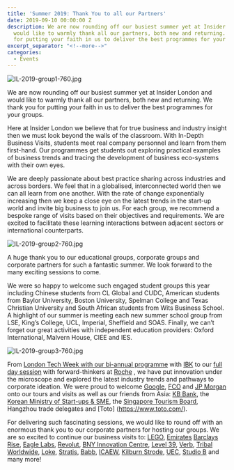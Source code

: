 ```yaml
---
title: 'Summer 2019: Thank You to all our Partners'
date: 2019-09-10 00:00:00 Z
description: We are now rounding off our busiest summer yet at Insider London and
  would like to warmly thank all our partners, both new and returning. We thank you
  for putting your faith in us to deliver the best programmes for your groups.
excerpt_separator: "<!--more-->"
categories:
  - Events
---
```


![IL-2019-group1-760.jpg](/uploads/IL-2019-group1-760.jpg)

We are now rounding off our busiest summer yet at Insider London and would like to warmly thank all our partners, both new and returning. We thank you for putting your faith in us to deliver the best programmes for your groups.

<!--more-->

Here at Insider London we believe that for true business and industry insight then we must look beyond the walls of the classroom. With In-Depth Business Visits, students meet real company personnel and learn from them first-hand. Our programmes get students out exploring practical examples of business trends and tracing the development of business eco-systems with their own eyes.

We are deeply passionate about best practice sharing across industries and across borders. We feel that in a globalised, interconnected world then we can all learn from one another. With the rate of change exponentially increasing then we keep a close eye on the latest trends in the start-up world and invite big business to join us. For each group, we recommend a bespoke range of visits based on their objectives and requirements. We are excited to facilitate these learning interactions between adjacent sectors or international counterparts.

![IL-2019-group2-760.jpg](/uploads/IL-2019-group2-760.jpg)

A huge thank you to our educational groups, corporate groups and corporate partners for such a fantastic summer. We look forward to the many exciting sessions to come.

We were so happy to welcome such engaged student groups this year including Chinese students from CL Global and CUDC, American students from Baylor University, Boston University, Spelman College and Texas Christian University and South African students from Wits Business School. A highlight of our summer is meeting each new summer school group from LSE, King’s College, UCL, Imperial, Sheffield and SOAS. Finally, we can’t forget our great activities with independent education providers: Oxford International, Malvern House, CIEE and IES.

![IL-2019-group3-760.jpg](/uploads/IL-2019-group3-760.jpg)

From [London Tech Week with our bi-annual programme](https://www.insiderlondon.com/blog/ibk-tech-week/) with [IBK](https://global.ibk.co.kr/) to our [full day session](https://www.insiderlondon.com/blog/roche-delegates-enjoy-in-depth-business-visits/) with forward-thinkers at [Roche](https://www.roche.co.uk/) , we have put innovation under the microscope and explored the latest industry trends and pathways to corporate ideation. We were proud to welcome [Google](https://about.google/), [FCO](https://www.gov.uk/government/organisations/foreign-commonwealth-office) and [JP Morgan](https://www.jpmorgan.com/country/US/en/jpmorgan) onto our tours and visits as well as our friends from Asia: [KB Bank](https://www.kb.cz/en/), the [Korean Ministry of Start-ups & SME](https://www.mss.go.kr/site/eng/main.do), the [Singapore Tourism Board](https://www.stb.gov.sg/content/stb/en.html), Hangzhou trade delegates and [Toto] (https://www.toto.com/).

For delivering such fascinating sessions, we would like to round off with an enormous thank you to our corporate partners for hosting our groups. We are so excited to continue our business visits to: [LEGO](https://www.lego.com/en), [Emirates](https://www.emirates.com ) [Barclays Rise]( https://rise.barclays/ ), [Eagle Labs](https://labs.uk.barclays/ ), [Revolut](https://www.revolut.com/ ), [BNY Innovation Centre](https://www.bnymellon.com/us/en/who-we-are/innovation-center/emea-innovation-centre.jsp ), [Level 39](https://www.level39.co/ ), [Verb](https://verbbrands.com/), [Tribal Worldwide](https://www.tribalworldwide.co.uk/), [Loke](https://loke.global/ ), [Stratis](https://stratisplatform.com/), [Babb](https://getbabb.com ), [ICAEW](https://www.icaew.com/ ), [Kilburn Strode](https://www.kilburnstrode.com/ ), [UEC](https://www.urbanedgecapital.co.uk/ ), [Studio B](https://www.youandb.co.uk/our-stores-london/ ) and many more!
